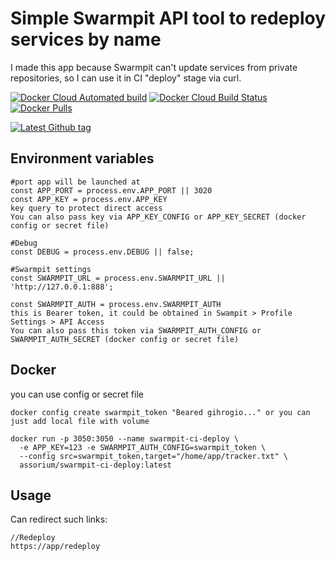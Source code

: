# Simple Swarmpit API tool to redeploy services by name
I made this app because Swarmpit can't update services from private repositories, so I can use it in CI "deploy" stage via curl.

[![Docker Cloud Automated build](https://img.shields.io/docker/cloud/automated/assorium/swarmpit-ci-deploy?style=for-the-badge "Docker Cloud Automated build")](https://hub.docker.com/r/assorium/swarmpit-ci-deploy "Docker Cloud Automated build")
[![Docker Cloud Build Status](https://img.shields.io/docker/cloud/build/assorium/swarmpit-ci-deploy?style=for-the-badge "Docker Cloud Build Status")](https://hub.docker.com/r/assorium/swarmpit-ci-deploy "Docker Cloud Build Status")
[![Docker Pulls](https://img.shields.io/docker/pulls/assorium/swarmpit-ci-deploy?style=for-the-badge "Docker Pulls")](https://hub.docker.com/r/assorium/swarmpit-ci-deploy "Docker Pulls")  <br/>

[![Latest Github tag](https://img.shields.io/github/v/tag/mrspartak/swarmpit-ci-deploy?sort=date&style=for-the-badge "Latest Github tag")](https://github.com/mrspartak/swarmpit-ci-deploy/releases "Latest Github tag")


## Environment variables
    #port app will be launched at
    const APP_PORT = process.env.APP_PORT || 3020
    const APP_KEY = process.env.APP_KEY
    key query to protect direct access
    You can also pass key via APP_KEY_CONFIG or APP_KEY_SECRET (docker config or secret file)

    #Debug
    const DEBUG = process.env.DEBUG || false;

    #Swarmpit settings
    const SWARMPIT_URL = process.env.SWARMPIT_URL || 'http://127.0.0.1:888';

    const SWARMPIT_AUTH = process.env.SWARMPIT_AUTH
    this is Bearer token, it could be obtained in Swampit > Profile Settings > API Access
    You can also pass this token via SWARMPIT_AUTH_CONFIG or SWARMPIT_AUTH_SECRET (docker config or secret file)


## Docker
you can use config or secret file
```
docker config create swarmpit_token "Beared gihrogio..." or you can just add local file with volume

docker run -p 3050:3050 --name swarmpit-ci-deploy \
  -e APP_KEY=123 -e SWARMPIT_AUTH_CONFIG=swarmpit_token \
  --config src=swarmpit_token,target="/home/app/tracker.txt" \
  assorium/swarmpit-ci-deploy:latest
```

## Usage
Can redirect such links:
```
//Redeploy
https://app/redeploy

```